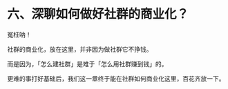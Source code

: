 # 六、深聊如何做好社群的商业化？

冤枉呐！

社群的商业化，放在这里，并非因为做社群它不挣钱。

而是因为，「怎么建社群」是难于「怎么用社群赚到钱」的。

更难的事打好基础后，我们这一章终于能在社群如何商业化这里，百花齐放一下。
